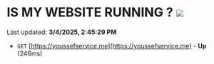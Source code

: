 # IS MY WEBSITE RUNNING ? [![](https://img.shields.io/static/v1?label=Sponsor&message=%E2%9D%A4&logo=GitHub&color=%23fe8e86)](https://github.com/sponsors/Youssef-Lehmam)

Last updated: **3/4/2025, 2:45:29 PM**

- `GET` [https://youssefservice.me](https://youssefservice.me) - **Up** (246ms)
